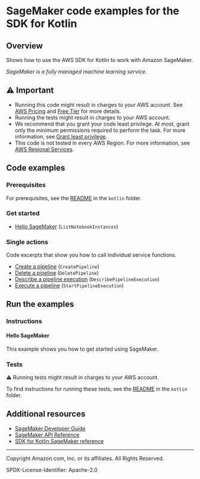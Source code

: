 <!--Generated by WRITEME on 2023-09-12 00:35:16.931233 (UTC)-->
# SageMaker code examples for the SDK for Kotlin

## Overview

Shows how to use the AWS SDK for Kotlin to work with Amazon SageMaker.

<!--custom.overview.start-->
<!--custom.overview.end-->

*SageMaker is a fully managed machine learning service.*

## ⚠ Important

* Running this code might result in charges to your AWS account. See [AWS Pricing](https://aws.amazon.com/pricing/?aws-products-pricing.sort-by=item.additionalFields.productNameLowercase&aws-products-pricing.sort-order=asc&awsf.Free%20Tier%20Type=*all&awsf.tech-category=*all) and [Free Tier](https://aws.amazon.com/free/?all-free-tier.sort-by=item.additionalFields.SortRank&all-free-tier.sort-order=asc&awsf.Free%20Tier%20Types=*all&awsf.Free%20Tier%20Categories=*all) for more details.
* Running the tests might result in charges to your AWS account.
* We recommend that you grant your code least privilege. At most, grant only the minimum permissions required to perform the task. For more information, see [Grant least privilege](https://docs.aws.amazon.com/IAM/latest/UserGuide/best-practices.html#grant-least-privilege).
* This code is not tested in every AWS Region. For more information, see [AWS Regional Services](https://aws.amazon.com/about-aws/global-infrastructure/regional-product-services).

<!--custom.important.start-->
<!--custom.important.end-->

## Code examples

### Prerequisites

For prerequisites, see the [README](../../README.md#Prerequisites) in the `kotlin` folder.


<!--custom.prerequisites.start-->
<!--custom.prerequisites.end-->


### Get started

* [Hello SageMaker](None) (`ListNotebookInstances`)

### Single actions

Code excerpts that show you how to call individual service functions.

* [Create a pipeline](None) (`CreatePipeline`)
* [Delete a pipeline](None) (`DeletePipeline`)
* [Describe a pipeline execution](None) (`DescribePipelineExecution`)
* [Execute a pipeline](None) (`StartPipelineExecution`)

## Run the examples

### Instructions


<!--custom.instructions.start-->
<!--custom.instructions.end-->

#### Hello SageMaker

This example shows you how to get started using SageMaker.



### Tests

⚠ Running tests might result in charges to your AWS account.


To find instructions for running these tests, see the [README](../../README.md#Tests)
in the `kotlin` folder.



<!--custom.tests.start-->
<!--custom.tests.end-->

## Additional resources

* [SageMaker Developer Guide](https://docs.aws.amazon.com/sagemaker/latest/dg/whatis.html)
* [SageMaker API Reference](https://docs.aws.amazon.com/sagemaker/latest/APIReference/Welcome.html)
* [SDK for Kotlin SageMaker reference](https://sdk.amazonaws.com/kotlin/api/latest/sagemaker/index.html)

<!--custom.resources.start-->
<!--custom.resources.end-->

---

Copyright Amazon.com, Inc. or its affiliates. All Rights Reserved.

SPDX-License-Identifier: Apache-2.0